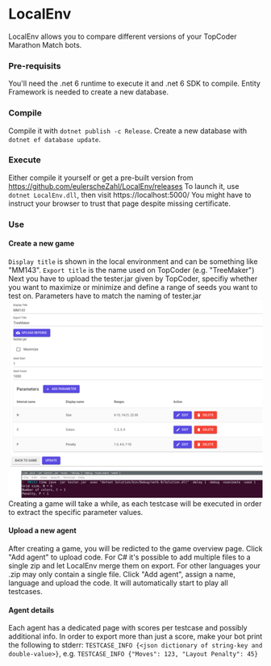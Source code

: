 # LocalEnv
LocalEnv allows you to compare different versions of your TopCoder Marathon Match bots.

### Pre-requisits
You'll need the .net 6 runtime to execute it and .net 6 SDK to compile. Entity Framework is needed to create a new database.

### Compile
Compile it with `dotnet publish -c Release`. Create a new database with `dotnet ef database update`.

### Execute
Either compile it yourself or get a pre-built version from https://github.com/eulerscheZahl/LocalEnv/releases
To launch it, use `dotnet LocalEnv.dll`, then visit https://localhost:5000/
You might have to instruct your browser to trust that page despite missing certificate.

### Use
#### Create a new game
`Display title` is shown in the local environment and can be something like "MM143".
`Export title` is the name used on TopCoder (e.g. "TreeMaker")
Next you have to upload the tester.jar given by TopCoder, specifiy whether you want to maximize or minimize and define a range of seeds you want to test on.
Parameters have to match the naming of tester.jar
![](docs/game-create.png)
Creating a game will take a while, as each testcase will be executed in order to extract the specific parameter values.

#### Upload a new agent
After creating a game, you will be redicted to the game overview page. Click "Add agent" to upload code.
For C# it's possible to add multiple files to a single zip and let LocalEnv merge them on export. For other languages your .zip may only contain a single file.
Click "Add agent", assign a name, language and upload the code. It will automatically start to play all testcases.

#### Agent details
Each agent has a dedicated page with scores per testcase and possibly additional info.
In order to export more than just a score, make your bot print the following to stderr: `TESTCASE_INFO {<json dictionary of string-key and double-value>}`, e.g. `TESTCASE_INFO {"Moves": 123, "Layout Penalty": 45}`
